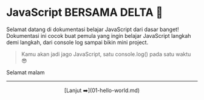 # JavaScript BERSAMA DELTA 🚀

Selamat datang di dokumentasi belajar JavaScript dari dasar banget!  
Dokumentasi ini cocok buat pemula yang ingin belajar JavaScript langkah demi langkah, dari console log sampai bikin mini project.

> Kamu akan jadi jago JavaScript, satu console.log() pada satu waktu 😎

Selamat malam

---

<div align='center'>
[Lanjut ➡️](01-hello-world.md)
</div>
